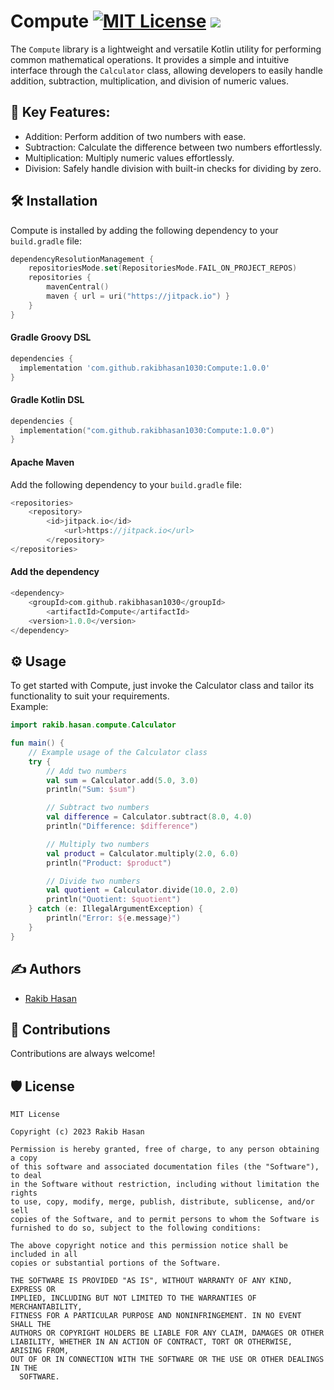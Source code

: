# Compute [![MIT License](https://img.shields.io/badge/License-MIT-green.svg)](https://github.com/rakibhasan1030/Compute/blob/master/LICENSE) [![](https://jitpack.io/v/rakibhasan1030/Compute.svg)](https://jitpack.io/#rakibhasan1030/Compute)

The `Compute` library is a lightweight and versatile Kotlin utility for performing common mathematical operations. It provides a simple and intuitive interface through the `Calculator` class, allowing developers to easily handle addition, subtraction, multiplication, and division of numeric values.

## 🔑 Key Features:
 - Addition: Perform addition of two numbers with ease.
 - Subtraction: Calculate the difference between two numbers effortlessly.
 - Multiplication: Multiply numeric values effortlessly.
 - Division: Safely handle division with built-in checks for dividing by zero.


## 🛠️ Installation

Compute is installed by adding the following dependency to your `build.gradle` file:
```kotlin
dependencyResolutionManagement {
    repositoriesMode.set(RepositoriesMode.FAIL_ON_PROJECT_REPOS)
    repositories {
        mavenCentral()
        maven { url = uri("https://jitpack.io") }
    }
}
```

#### Gradle Groovy DSL
```groovy
dependencies {
  implementation 'com.github.rakibhasan1030:Compute:1.0.0'
}
```

#### Gradle Kotlin DSL
```kotlin
dependencies {
  implementation("com.github.rakibhasan1030:Compute:1.0.0")
}
```

#### Apache Maven
Add the following dependency to your `build.gradle` file:
```kotlin
<repositories>
    <repository>
        <id>jitpack.io</id>
		    <url>https://jitpack.io</url>
		</repository>
</repositories>
```
#### Add the dependency
```kotlin
<dependency>
    <groupId>com.github.rakibhasan1030</groupId>
        <artifactId>Compute</artifactId>
    <version>1.0.0</version>
</dependency>
```


## ⚙️ Usage 
To get started with Compute, just invoke the Calculator class and tailor its functionality to suit your requirements.<br>Example:
```kotlin
import rakib.hasan.compute.Calculator

fun main() {
    // Example usage of the Calculator class
    try {
        // Add two numbers
        val sum = Calculator.add(5.0, 3.0)
        println("Sum: $sum")

        // Subtract two numbers
        val difference = Calculator.subtract(8.0, 4.0)
        println("Difference: $difference")

        // Multiply two numbers
        val product = Calculator.multiply(2.0, 6.0)
        println("Product: $product")

        // Divide two numbers
        val quotient = Calculator.divide(10.0, 2.0)
        println("Quotient: $quotient")
    } catch (e: IllegalArgumentException) {
        println("Error: ${e.message}")
    }
}
```


## ✍️ Authors
- [Rakib Hasan](https://www.github.com/rakibhasan1030)


## 🌱 Contributions
Contributions are always welcome!


## 🛡️ License
    MIT License

    Copyright (c) 2023 Rakib Hasan

    Permission is hereby granted, free of charge, to any person obtaining a copy
    of this software and associated documentation files (the "Software"), to deal
    in the Software without restriction, including without limitation the rights
    to use, copy, modify, merge, publish, distribute, sublicense, and/or sell
    copies of the Software, and to permit persons to whom the Software is
    furnished to do so, subject to the following conditions:

    The above copyright notice and this permission notice shall be included in all
    copies or substantial portions of the Software.

    THE SOFTWARE IS PROVIDED "AS IS", WITHOUT WARRANTY OF ANY KIND, EXPRESS OR
    IMPLIED, INCLUDING BUT NOT LIMITED TO THE WARRANTIES OF MERCHANTABILITY,
    FITNESS FOR A PARTICULAR PURPOSE AND NONINFRINGEMENT. IN NO EVENT SHALL THE
    AUTHORS OR COPYRIGHT HOLDERS BE LIABLE FOR ANY CLAIM, DAMAGES OR OTHER
    LIABILITY, WHETHER IN AN ACTION OF CONTRACT, TORT OR OTHERWISE, ARISING FROM,
    OUT OF OR IN CONNECTION WITH THE SOFTWARE OR THE USE OR OTHER DEALINGS IN THE
      SOFTWARE.

